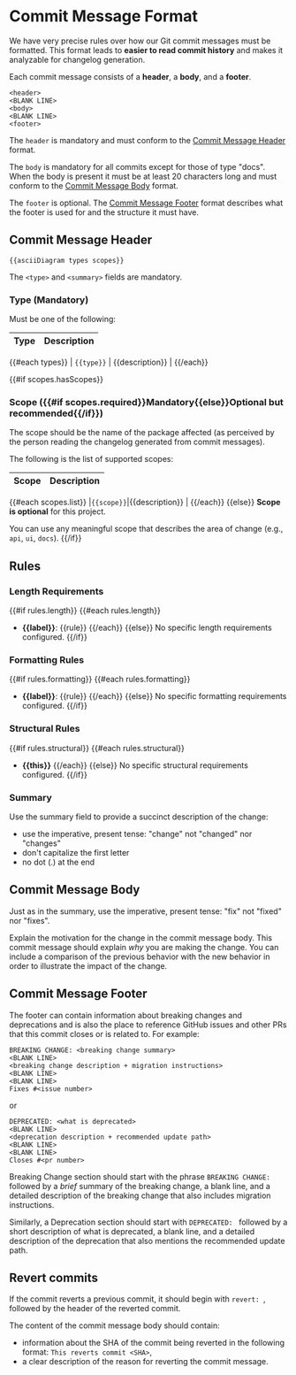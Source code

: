 # Commit Message Format

We have very precise rules over how our Git commit messages must be formatted.
This format leads to **easier to read commit history** and makes it analyzable for changelog generation.

Each commit message consists of a **header**, a **body**, and a **footer**.

```
<header>
<BLANK LINE>
<body>
<BLANK LINE>
<footer>
```

The `header` is mandatory and must conform to the [Commit Message Header](#commit-header) format.

The `body` is mandatory for all commits except for those of type "docs".
When the body is present it must be at least 20 characters long and must conform to the [Commit Message Body](#commit-body) format.

The `footer` is optional. The [Commit Message Footer](#commit-footer) format describes what the footer is used for and the structure it must have.


## <a name="commit-header"></a>Commit Message Header

```
{{asciiDiagram types scopes}}

```

The `<type>` and `<summary>` fields are mandatory.

### Type (Mandatory)

Must be one of the following:

| Type | Description |
|------|-------------|
{{#each types}}
| `{{type}}` | {{description}} |
{{/each}}


{{#if scopes.hasScopes}}

### <a name="scope"></a> Scope ({{#if scopes.required}}Mandatory{{else}}Optional but recommended{{/if}})
The scope should be the name of the package affected (as perceived by the person reading the changelog generated from commit messages).

The following is the list of supported scopes:


| Scope | Description |
|-------|-------------|
{{#each scopes.list}}
|`{{scope}}`|{{description}} |
  {{/each}}
  {{else}}
  **Scope is optional** for this project.

You can use any meaningful scope that describes the area of change (e.g., `api`, `ui`, `docs`).
{{/if}}



## Rules

### Length Requirements
{{#if rules.length}}
{{#each rules.length}}
- **{{label}}**: {{rule}}
  {{/each}}
  {{else}}
  No specific length requirements configured.
  {{/if}}

### Formatting Rules
{{#if rules.formatting}}
{{#each rules.formatting}}
- **{{label}}**: {{rule}}
  {{/each}}
  {{else}}
  No specific formatting requirements configured.
  {{/if}}

### Structural Rules
{{#if rules.structural}}
{{#each rules.structural}}
- **{{this}}**
  {{/each}}
  {{else}}
  No specific structural requirements configured.
  {{/if}}


### Summary

Use the summary field to provide a succinct description of the change:

* use the imperative, present tense: "change" not "changed" nor "changes"
* don't capitalize the first letter
* no dot (.) at the end


## <a name="commit-body"></a>Commit Message Body

Just as in the summary, use the imperative, present tense: "fix" not "fixed" nor "fixes".

Explain the motivation for the change in the commit message body. This commit message should explain _why_ you are making the change.
You can include a comparison of the previous behavior with the new behavior in order to illustrate the impact of the change.


## <a name="commit-footer"></a>Commit Message Footer

The footer can contain information about breaking changes and deprecations and is also the place to reference GitHub issues and other PRs that this commit closes or is related to.
For example:

```
BREAKING CHANGE: <breaking change summary>
<BLANK LINE>
<breaking change description + migration instructions>
<BLANK LINE>
<BLANK LINE>
Fixes #<issue number>
```

or

```
DEPRECATED: <what is deprecated>
<BLANK LINE>
<deprecation description + recommended update path>
<BLANK LINE>
<BLANK LINE>
Closes #<pr number>
```

Breaking Change section should start with the phrase `BREAKING CHANGE: ` followed by a *brief* summary of the breaking change, a blank line, and a detailed description of the breaking change that also includes migration instructions.

Similarly, a Deprecation section should start with `DEPRECATED: ` followed by a short description of what is deprecated, a blank line, and a detailed description of the deprecation that also mentions the recommended update path.

## Revert commits

If the commit reverts a previous commit, it should begin with `revert: `, followed by the header of the reverted commit.

The content of the commit message body should contain:

- information about the SHA of the commit being reverted in the following format: `This reverts commit <SHA>`,
- a clear description of the reason for reverting the commit message.




[angularjs-commit-message-format]: https://docs.google.com/document/d/1QrDFcIiPjSLDn3EL15IJygNPiHORgU1_OOAqWjiDU5Y/edit#
